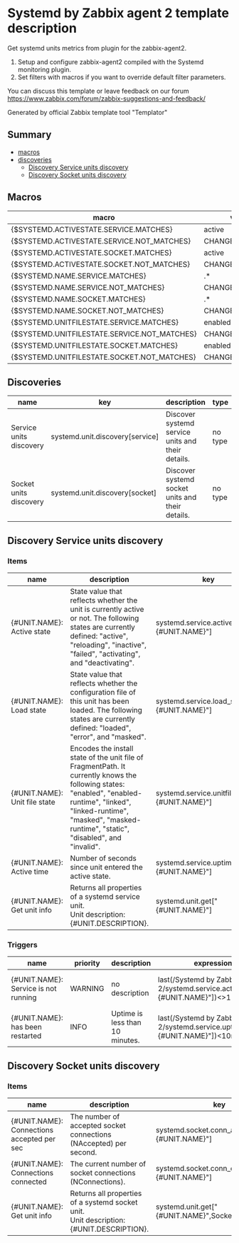 # Systemd by Zabbix agent 2 template description

Get systemd units metrics from plugin for the zabbix-agent2.
  1. Setup and configure zabbix-agent2 compiled with the Systemd monitoring plugin.
  2. Set filters with macros if you want to override default filter parameters.

You can discuss this template or leave feedback on our forum https://www.zabbix.com/forum/zabbix-suggestions-and-feedback/

Generated by official Zabbix template tool "Templator"

## Summary
* [macros](#macros)
* [discoveries](#discoveries)
  * [Discovery Service units discovery ](#discovery_service_units_discovery)
  * [Discovery Socket units discovery ](#discovery_socket_units_discovery)

<a name="macros" />

## Macros
| macro | value |
| ------------- |------------- |
| {$SYSTEMD.ACTIVESTATE.SERVICE.MATCHES} | active |
| {$SYSTEMD.ACTIVESTATE.SERVICE.NOT_MATCHES} | CHANGE_IF_NEEDED |
| {$SYSTEMD.ACTIVESTATE.SOCKET.MATCHES} | active |
| {$SYSTEMD.ACTIVESTATE.SOCKET.NOT_MATCHES} | CHANGE_IF_NEEDED |
| {$SYSTEMD.NAME.SERVICE.MATCHES} | .* |
| {$SYSTEMD.NAME.SERVICE.NOT_MATCHES} | CHANGE_IF_NEEDED |
| {$SYSTEMD.NAME.SOCKET.MATCHES} | .* |
| {$SYSTEMD.NAME.SOCKET.NOT_MATCHES} | CHANGE_IF_NEEDED |
| {$SYSTEMD.UNITFILESTATE.SERVICE.MATCHES} | enabled |
| {$SYSTEMD.UNITFILESTATE.SERVICE.NOT_MATCHES} | CHANGE_IF_NEEDED |
| {$SYSTEMD.UNITFILESTATE.SOCKET.MATCHES} | enabled |
| {$SYSTEMD.UNITFILESTATE.SOCKET.NOT_MATCHES} | CHANGE_IF_NEEDED |


<a name="discoveries" />

## Discoveries
| name | key | description | type | lifetime | delay |
| ------------- |------------- |------------- |------------- |------------- |------------- |
| Service units discovery | systemd.unit.discovery[service] | Discover systemd service units and their details. | no type | no lifetime | 30m |
| Socket units discovery | systemd.unit.discovery[socket] | Discover systemd socket units and their details. | no type | no lifetime | 30m |


<a name="discovery_service_units_discovery" />

## Discovery Service units discovery

### Items

| name | description | key | type |
| ------------- |------------- |------------- |------------- |
| {#UNIT.NAME}: Active state | State value that reflects whether the unit is currently active or not. The following states are currently defined: "active", "reloading", "inactive", "failed", "activating", and "deactivating". | systemd.service.active_state["{#UNIT.NAME}"] | DEPENDENT |
| {#UNIT.NAME}: Load state | State value that reflects whether the configuration file of this unit has been loaded. The following states are currently defined: "loaded", "error", and "masked". | systemd.service.load_state["{#UNIT.NAME}"] | DEPENDENT |
| {#UNIT.NAME}: Unit file state | Encodes the install state of the unit file of FragmentPath. It currently knows the following states: "enabled", "enabled-runtime", "linked", "linked-runtime", "masked", "masked-runtime", "static", "disabled", and "invalid". | systemd.service.unitfile_state["{#UNIT.NAME}"] | DEPENDENT |
| {#UNIT.NAME}: Active time | Number of seconds since unit entered the active state. | systemd.service.uptime["{#UNIT.NAME}"] | DEPENDENT |
| {#UNIT.NAME}: Get unit info | Returns all properties of a systemd service unit.<br> Unit description: {#UNIT.DESCRIPTION}. | systemd.unit.get["{#UNIT.NAME}"] | no type |


### Triggers

| name | priority | description | expression | tags | url |
| ------------- |------------- |------------- |------------- |------------- |------------- |
| {#UNIT.NAME}: Service is not running | WARNING | no description | last(/Systemd by Zabbix agent 2/systemd.service.active_state["{#UNIT.NAME}"])<>1 | [{"tag": "scope", "value": "availability"}] | no url |
| {#UNIT.NAME}: has been restarted | INFO | Uptime is less than 10 minutes. | last(/Systemd by Zabbix agent 2/systemd.service.uptime["{#UNIT.NAME}"])<10m | [{"tag": "scope", "value": "notice"}] | no url |


<a name="discovery_socket_units_discovery" />

## Discovery Socket units discovery

### Items

| name | description | key | type |
| ------------- |------------- |------------- |------------- |
| {#UNIT.NAME}: Connections accepted per sec | The number of accepted socket connections (NAccepted) per second. | systemd.socket.conn_accepted.rate["{#UNIT.NAME}"] | DEPENDENT |
| {#UNIT.NAME}: Connections connected | The current number of socket connections (NConnections). | systemd.socket.conn_count["{#UNIT.NAME}"] | DEPENDENT |
| {#UNIT.NAME}: Get unit info | Returns all properties of a systemd socket unit.<br> Unit description: {#UNIT.DESCRIPTION}. | systemd.unit.get["{#UNIT.NAME}",Socket] | no type |

